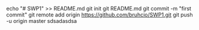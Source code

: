 echo "# SWP1" >> README.md
git init
git README.md
git commit -m "first commit"
git remote add origin https://github.com/bruhcio/SWP1.git
git push -u origin master
sdsadasdsa
